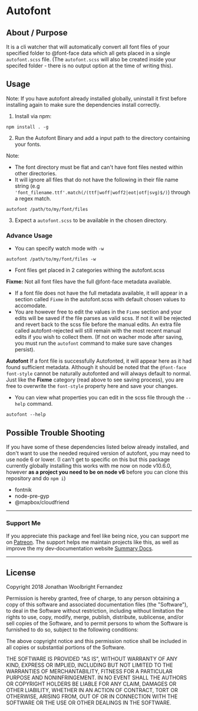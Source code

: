 # Autofont

## About / Purpose

It is a cli watcher that will automatically convert all font files of your specified folder to @font-face data which all gets placed in a single `autofont.scss` file. (The `autofont.scss` will also be created inside your specifed folder - there is no output option at the time of writing this).

## Usage

Note: If you have autofont already installed globally, uninstall it first before installing again to make sure the dependencies install correctly.

1. Install via npm:


```
npm install . -g
```

2. Run the Autofont Binary and add a input path to the directory containing your fonts. 

Note: 
- The font directory must be flat and can't have font files nested within other directories.
- It will ignore all files that do not have the following in their file name string (e.g `'font_filename.ttf'.match(/(ttf|woff|woff2|eot|otf|svg)$/)`) through a regex match.

```
autofont /path/to/my/font/files
```

3. Expect a `autofont.scss` to be available in the chosen directory.

### Advance Usage
- You can specify watch mode with `-w`
```
autofont /path/to/my/font/files -w
```

- Font files get placed in 2 categories withing the autofont.scss

**Fixme:** Not all font files have the full @font-face metadata available.
- If a font file does not have the full metadata available, it will appear in a section called `Fixme` in the autofont.scss with default chosen values to accomodate.
- You are however free to edit the values in the `Fixme` section and your edits will be saved if the file parses as valid scss. If not it will be rejected and revert back to the scss file before the manual edits. An extra file called autofont-rejected will still remain with the most recent manual edits if you wish to collect them. (If not on wacher mode after saving, you must run the `autofont` command to make sure save changes persist).

**Autofont** If a font file is successfully Autofonted, it will appear here as it had found sufficient metadata. Although it should be noted that the `@font-face` `font-style` cannot be naturally autofonted and will always default to normal. Just like the **Fixme** category (read above to see saving process), you are free to overwrite the `font-style` property here and save your changes.

- You can view what properties you can edit in the scss file through the `--help` command.

```
autofont --help
```

## Possible Trouble Shooting
If you have some of these dependencies listed below already installed, and don't want to use the needed required version of autofont, you may need to use node 6 or lower. (I can't get to specific on this but this package currently globally installing this works with me now on node v10.6.0, however **as a project you need to be on node v6** before you can clone this repository and do `npm i`)

- fontnik
- node-pre-gyp
- @mapbox/cloudfriend

---

### Support Me

If you appreciate this package and feel like being nice, you can support me on [Patreon](https://www.patreon.com/bePatron?c=1376218&rid=2627828). The support helps me maintain projects like this, as well as improve the my dev-documentation website [Summary Docs](www.summarydocs.com).

---


## License

Copyright 2018 Jonathan Woolbright Fernandez

Permission is hereby granted, free of charge, to any person obtaining a copy of this software and associated documentation files (the "Software"), to deal in the Software without restriction, including without limitation the rights to use, copy, modify, merge, publish, distribute, sublicense, and/or sell copies of the Software, and to permit persons to whom the Software is furnished to do so, subject to the following conditions:

The above copyright notice and this permission notice shall be included in all copies or substantial portions of the Software.

THE SOFTWARE IS PROVIDED "AS IS", WITHOUT WARRANTY OF ANY KIND, EXPRESS OR IMPLIED, INCLUDING BUT NOT LIMITED TO THE WARRANTIES OF MERCHANTABILITY, FITNESS FOR A PARTICULAR PURPOSE AND NONINFRINGEMENT. IN NO EVENT SHALL THE AUTHORS OR COPYRIGHT HOLDERS BE LIABLE FOR ANY CLAIM, DAMAGES OR OTHER LIABILITY, WHETHER IN AN ACTION OF CONTRACT, TORT OR OTHERWISE, ARISING FROM, OUT OF OR IN CONNECTION WITH THE SOFTWARE OR THE USE OR OTHER DEALINGS IN THE SOFTWARE.




